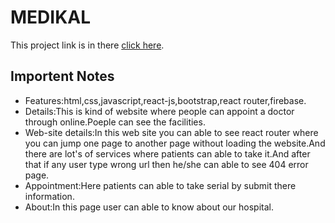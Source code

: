 # MEDIKAL

This project link is in there [click here](https://medikal-site.netlify.app/).

## Importent Notes
* Features:html,css,javascript,react-js,bootstrap,react router,firebase.
* Details:This is kind of website where people can appoint a doctor through online.Poeple can see the facilities. 
* Web-site details:In this web site you can able to see react router where you can jump one page to another page without loading the website.And there are lot's of services where patients can able to take it.And after that if any user type wrong url then he/she can able to see 404 error page.
* Appointment:Here patients can able to take serial by submit there information.
* About:In this page user can able to know about our hospital.
